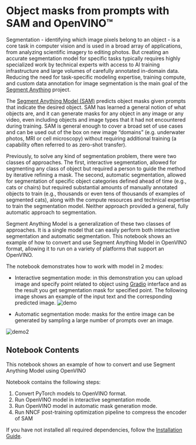 # Object masks from prompts with SAM  and OpenVINO™


Segmentation - identifying which image pixels belong to an object - is a core task in computer vision and is used in a broad array of applications, from analyzing scientific imagery to editing photos. But creating an accurate segmentation model for specific tasks typically requires highly specialized work by technical experts with access to AI training infrastructure and large volumes of carefully annotated in-domain data. Reducing the need for task-specific modeling expertise, training compute, and custom data annotation for image segmentation is the main goal of the [Segment Anything](https://arxiv.org/abs/2304.02643) project.

The [Segment Anything Model (SAM)](https://github.com/facebookresearch/segment-anything) predicts object masks given prompts that indicate the desired object. SAM has learned a general notion of what objects are, and it can generate masks for any object in any image or any video, even including objects and image types that it had not encountered during training. SAM is general enough to cover a broad set of use cases and can be used out of the box on new image “domains” (e.g. underwater photos, MRI or cell microscopy) without requiring additional training (a capability often referred to as zero-shot transfer). 

Previously, to solve any kind of segmentation problem, there were two classes of approaches. The first, interactive segmentation, allowed for segmenting any class of object but required a person to guide the method by iterative refining a mask. The second, automatic segmentation, allowed for segmentation of specific object categories defined ahead of time (e.g., cats or chairs) but required substantial amounts of manually annotated objects to train (e.g., thousands or even tens of thousands of examples of segmented cats), along with the compute resources and technical expertise to train the segmentation model. Neither approach provided a general, fully automatic approach to segmentation.

Segment Anything Model is a generalization of these two classes of approaches. It is a single model that can easily perform both interactive segmentation and automatic segmentation.
This notebook shows an example of how to convert and use Segment Anything Model in OpenVINO format, allowing it to run on a variety of platforms that support an OpenVINO.

The notebook demonstrates how to work with model in 2 modes:

* Interactive segmentation mode: in this demonstration you can upload image and specify point related to object using [Gradio](https://gradio.app/) interface and as the result you get segmentation mask for specified point.
The following image shows an example of the input text and the corresponding predicted image.
![demo](https://user-images.githubusercontent.com/29454499/231464914-bd2a683c-28b2-44d4-960e-dce3e3ddebc3.png)

* Automatic segmentation mode:  masks for the entire image can be generated by sampling a large number of prompts over an image.

![demo2](https://user-images.githubusercontent.com/29454499/231468849-1cd11e68-21e2-44ed-8088-b792ef50c32d.png)


## Notebook Contents

This notebook shows an example of how to convert and use Segment Anything Model using OpenVINO

Notebook contains the following steps:
1. Convert PyTorch models to OpenVINO format.
2. Run OpenVINO model in interactive segmentation mode.
3. Run OpenVINO model in automatic mask generation mode.
4. Run NNCF post-training optimization pipeline to compress the encoder of SAM


If you have not installed all required dependencies, follow the [Installation Guide](../../README.md).